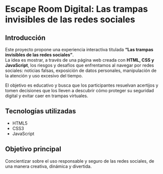 # Escape Room Digital: Las trampas invisibles de las redes sociales

## Introducción

Este proyecto propone una experiencia interactiva titulada **“Las trampas invisibles de las redes sociales”**.  
La idea es mostrar, a través de una página web creada con **HTML, CSS y JavaScript**, los riesgos y desafíos que enfrentamos al navegar por redes sociales: noticias falsas, exposición de datos personales, manipulación de la atención y uso excesivo del tiempo.

El objetivo es educativo y busca que los participantes resuelvan acertijos y tomen decisiones que los lleven a descubrir cómo proteger su seguridad digital y evitar caer en trampas virtuales.

## Tecnologías utilizadas
- HTML5
- CSS3
- JavaScript

## Objetivo principal
Concientizar sobre el uso responsable y seguro de las redes sociales, de una manera creativa, dinámica y divertida.
